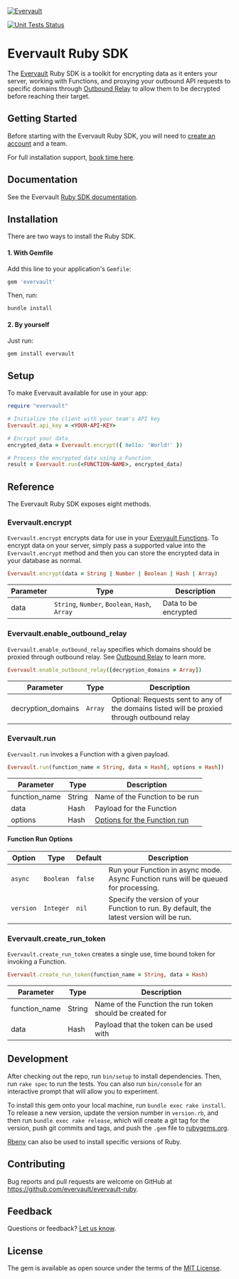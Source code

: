 [![Evervault](https://evervault.com/evervault.svg)](https://evervault.com/)

[![Unit Tests Status](https://github.com/evervault/evervault-ruby/workflows/evervault-unit-tests/badge.svg)](https://github.com/evervault/evervault-ruby/actions?query=workflow%3Aevervault-unit-tests)

# Evervault Ruby SDK

The [Evervault](https://evervault.com) Ruby SDK is a toolkit for encrypting data as it enters your server, working with Functions, and proxying your outbound API requests to specific domains through [Outbound Relay](https://docs.evervault.com/concepts/outbound-relay/overview) to allow them to be decrypted before reaching their target.

## Getting Started

Before starting with the Evervault Ruby SDK, you will need to [create an account](https://app.evervault.com/register) and a team.

For full installation support, [book time here](https://calendly.com/evervault/support).

## Documentation

See the Evervault [Ruby SDK documentation](https://docs.evervault.com/reference/ruby-sdk).

## Installation

There are two ways to install the Ruby SDK.

#### 1. With Gemfile

Add this line to your application's `Gemfile`:

```ruby
gem 'evervault'
```

Then, run:

```sh
bundle install
```
#### 2. By yourself

Just run:

```sh
gem install evervault
```

## Setup

To make Evervault available for use in your app:

```ruby
require "evervault"

# Initialize the client with your team's API key
Evervault.api_key = <YOUR-API-KEY>

# Encrypt your data
encrypted_data = Evervault.encrypt({ hello: 'World!' })

# Process the encrypted data using a Function
result = Evervault.run(<FUNCTION-NAME>, encrypted_data)
```

## Reference

The Evervault Ruby SDK exposes eight methods.

### Evervault.encrypt

`Evervault.encrypt` encrypts data for use in your [Evervault Functions](https://docs.evervault.com/concepts/functions/overview). To encrypt data on your server, simply pass a supported value into the `Evervault.encrypt` method and then you can store the encrypted data in your database as normal.

```ruby
Evervault.encrypt(data = String | Number | Boolean | Hash | Array)
```

| Parameter | Type | Description |
| --------- | ---- | ----------- |
| data | `String`, `Number`, `Boolean`, `Hash`, `Array` | Data to be encrypted |

### Evervault.enable_outbound_relay

`Evervault.enable_outbound_relay` specifies which domains should be proxied through outbound relay. See [Outbound Relay](https://docs.evervault.com/concepts/outbound-relay/overview) to learn more.  

```ruby
Evervault.enable_outbound_relay([decryption_domains = Array])
```

| Parameter | Type | Description |
| --------- | ---- | ----------- |
| decryption_domains | `Array` | Optional: Requests sent to any of the domains listed will be proxied through outbound relay |

### Evervault.run

`Evervault.run` invokes a Function with a given payload.

```ruby
Evervault.run(function_name = String, data = Hash[, options = Hash])
```

| Parameter | Type | Description |
| --------- | ---- | ----------- |
| function_name | String | Name of the Function to be run |
| data | Hash | Payload for the Function |
| options | Hash | [Options for the Function run](#Function-Run-Options) |

#### Function Run Options

| Option | Type | Default | Description |
| ------ | ---- | ------- | ----------- |
| `async` | `Boolean` | `false` | Run your Function in async mode. Async Function runs will be queued for processing. |
| `version` | `Integer` | `nil` | Specify the version of your Function to run. By default, the latest version will be run. |

### Evervault.create_run_token

`Evervault.create_run_token` creates a single use, time bound token for invoking a Function.

```ruby
Evervault.create_run_token(function_name = String, data = Hash)
```

| Parameter | Type   | Description                                          |
| --------- | ------ | ---------------------------------------------------- |
| function_name | String | Name of the Function the run token should be created for |
| data      | Hash   | Payload that the token can be used with              |

## Development

After checking out the repo, run `bin/setup` to install dependencies. Then, run `rake spec` to run the tests. You can also run `bin/console` for an interactive prompt that will allow you to experiment.

To install this gem onto your local machine, run `bundle exec rake install`. To release a new version, update the version number in `version.rb`, and then run `bundle exec rake release`, which will create a git tag for the version, push git commits and tags, and push the `.gem` file to [rubygems.org](https://rubygems.org).

[Rbenv](https://github.com/rbenv/rbenv) can also be used to install specific versions of Ruby.

## Contributing

Bug reports and pull requests are welcome on GitHub at https://github.com/evervault/evervault-ruby.

## Feedback

Questions or feedback? [Let us know](mailto:support@evervault.com).

## License

The gem is available as open source under the terms of the [MIT License](https://opensource.org/licenses/MIT).
